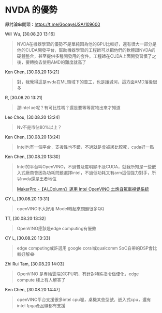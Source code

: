 # NVDA 的優勢

原討論串開頭：<https://t.me/GooayeUSA/109600>

Will Wu, [30.08.20 13:16]

> NVDA在機器學習的優勢不是單純因為他的GPU比較好，還有很大一部分是他的CUDA開發平台，幫助機器學習的工程師可以把他們的軟體跟NVDA的硬體整合，甚至提供多種開發用的套件。工程師在CUDA上面開發習慣了之後，要轉換去使用AMD的難度就高了

Ken Chen, [30.08.20 13:21]

> 對，我覺得這是nvda在ML領域下的苦工，也是護城河，這方面AMD落後很多

R, [30.08.20 13:21]

> 那Intel xe呢？有可比性嗎？還是要等等實物出來才知道

Leo Chou, [30.08.20 13:24]

> Nv不是市佔80%以上？

Ken Chen, [30.08.20 13:24]

> Intel也有一個平台，支援性也不錯，不過就是會被綁比較死，cuda好一點

Ken Chen, [30.08.20 13:30]

> Intel的平台叫OpenVINO，不過普及度明顯不及CUDA，就我所知是一些嵌入式廠商會因為功耗問題選擇intel，不過低功耗又有arm這個強力對手，所以nvda還是王者地位
> 
> [MakerPro -【AI_Column】運用 Intel OpenVINO 土炮自駕車視覺系統](https://makerpro.cc/2018/10/use-intel-openvino-to-make-self-driving-vision-system/)

CY L, [30.08.20 13:31]

> openVINO不大好用
> Model轉起來問題很多QQ

TT, [30.08.20 13:32]

> OpenVINO應該是edge computing有優勢

CY L, [30.08.20 13:33]

> edge computing或許選用 google coral或qualcomm SoC自帶的DSP會比較好解😂

Zhi Rui Tam, [30.08.20 14:03]

> OpenVINO 是專給雲端的CPU吧，有針對特殊指令做優化，edge compute 樓上有人解答了

Ken Chen, [30.08.20 14:47]

> openVINO平台支援很多intel cpu喔，桌機某些型號，嵌入式cpu，還有intel fpga產品線都有支援
